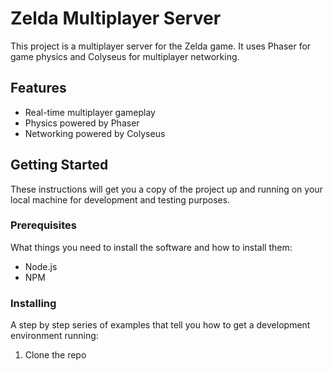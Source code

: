 # Zelda Multiplayer Server

This project is a multiplayer server for the Zelda game. It uses Phaser for game physics and Colyseus for multiplayer networking.

## Features

- Real-time multiplayer gameplay
- Physics powered by Phaser
- Networking powered by Colyseus

## Getting Started

These instructions will get you a copy of the project up and running on your local machine for development and testing purposes.

### Prerequisites

What things you need to install the software and how to install them:

- Node.js
- NPM

### Installing

A step by step series of examples that tell you how to get a development environment running:

1. Clone the repo